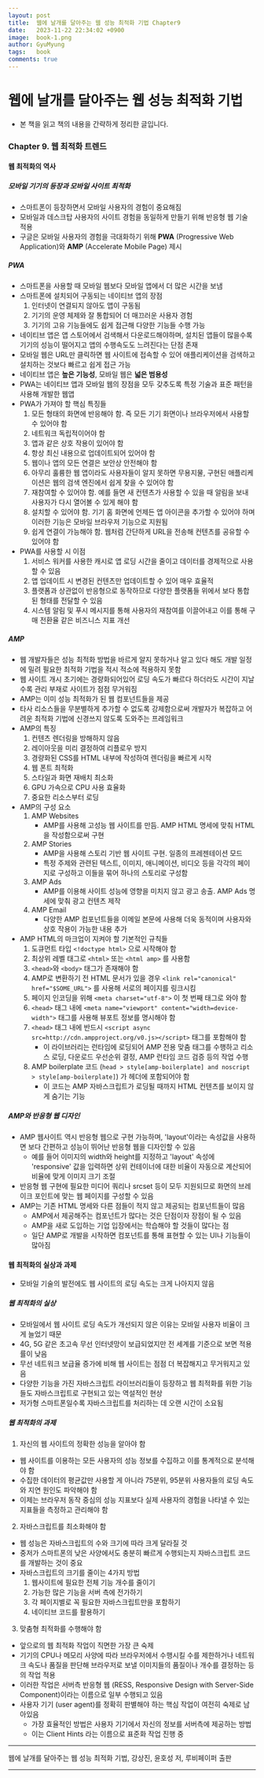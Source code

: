 ```yaml
---
layout:	post
title:  웹에 날개를 달아주는 웹 성능 최적화 기법 Chapter9
date:   2023-11-22 22:34:02 +0900
image:  book-1.png
author: GyuMyung
tags:   book
comments: true
---
```


# 웹에 날개를 달아주는 웹 성능 최적화 기법
* 본 책을 읽고 책의 내용을 간략하게 정리한 글입니다.

### Chapter 9. 웹 최적화 트렌드
#### 웹 최적화의 역사
##### 모바일 기기의 등장과 모바일 사이트 최적화
* 스마트폰이 등장하면서 모바일 사용자의 경험이 중요해짐
* 모바일과 데스크탑 사용자의 사이트 경험을 동일하게 만들기 위해 반응형 웹 기술 적용
* 구글은 모바일 사용자의 경험을 극대화하기 위해 **PWA** (Progressive Web Application)와 **AMP** (Accelerate Mobile Page) 제시

##### PWA
* 스마트폰을 사용할 때 모바일 웹보다 모바일 앱에서 더 많은 시간을 보냄
* 스마트폰에 설치되어 구동되는 네이티브 앱의 장점
  1. 인터넷이 연결되지 않아도 앱이 구동됨
  2. 기기의 운영 체제와 잘 통합되어 더 매끄러운 사용자 경험
  3. 기기의 고유 기능들에도 쉽게 접근해 다양한 기능들 수행 가능
* 네이티브 앱은 앱 스토어에서 검색해서 다운로드해야하며, 설치된 앱들이 많을수록 기기의 성능이 떨어지고 앱의 수행속도도 느려진다는 단점 존재
* 모바일 웹은 URL만 클릭하면 웹 사이트에 접속할 수 있어 애플리케이션을 검색하고 설치하는 것보다 빠르고 쉽게 접근 가능
* 네이티브 앱은 **높은 기능성**, 모바일 웹은 **넓은 범용성**
* PWA는 네이티브 앱과 모바일 웹의 장점을 모두 갖추도록 특정 기술과 표준 패턴을 사용해 개발한 웹앱
* PWA가 가져야 할 핵심 특징들
  1. 모든 형태의 화면에 반응해야 함. 즉 모든 기기 화면이나 브라우저에서 사용할 수 있어야 함
  2. 네트워크 독립적이어야 함
  3. 앱과 같은 상호 작용이 있어야 함
  4. 항상 최신 내용으로 업데이트되어 있어야 함
  5. 웹이나 앱의 모든 연결은 보안상 안전해야 함
  6. 아무리 훌륭한 웹 앱이라도 사용자들이 알지 못하면 무용지물, 구현된 애플리케이션은 웹의 검색 엔진에서 쉽게 찾을 수 있어야 함
  7. 재참여할 수 있어야 함. 예를 들면 새 컨텐츠가 사용할 수 있을 때 알림을 보내 사용자가 다시 열어볼 수 있게 해야 함
  8. 설치할 수 있어야 함. 기기 홈 화면에 언제든 앱 아이콘을 추가할 수 있어야 하며 이러한 기능은 모바일 브라우저 기능으로 지원됨
  9. 쉽게 연결이 가능해야 함. 웹처럼 간단하게 URL을 전송해 컨텐츠를 공유할 수 있어야 함
* PWA를 사용할 시 이점
  1. 서비스 워커를 사용한 캐시로 앱 로딩 시간을 줄이고 데이터를 경제적으로 사용할 수 있음
  2. 앱 업데이트 시 변경된 컨텐츠만 업데이트할 수 있어 매우 효율적
  3. 플랫폼과 상관없이 반응형으로 동작하므로 다양한 플랫폼들 위에서 보다 통합된 형태를 전달할 수 있음
  4. 시스템 알림 및 푸시 메시지를 통해 사용자의 재참여를 이끌어내고 이를 통해 구매 전환율 같은 비즈니스 지표 개선

##### AMP
* 웹 개발자들은 성능 최적화 방법을 바르게 알지 못하거나 알고 있다 해도 개발 일정에 밀려 필요한 최적화 기법을 적시 적소에 적용하지 못함
* 웹 사이트 개시 초기에는 경량화되어있어 로딩 속도가 빠르다 하더라도 시간이 지날수록 관리 부재로 사이트가 점점 무거워짐
* AMP는 이미 성능 최적화가 된 웹 컴포넌트들을 제공
* 타사 리소스들을 무분별하게 추가할 수 없도록 강제함으로써 개발자가 복잡하고 어려운 최적화 기법에 신경쓰지 않도록 도와주는 프레임워크
* AMP의 특징
  1. 컨텐츠 렌더링을 방해하지 않음
  2. 레이아웃을 미리 결정하여 리플로우 방지
  3. 경량화된 CSS를 HTML 내부에 작성하여 렌더링을 빠르게 시작
  4. 웹 폰트 최적화
  5. 스타일과 화면 재배치 최소화
  6. GPU 가속으로 CPU 사용 효율화
  7. 중요한 리소스부터 로딩
* AMP의 구성 요소
  1. AMP Websites
     * AMP를 사용해 고성능 웹 사이트를 만듬. AMP HTML 명세에 맞춰 HTML을 작성함으로써 구현
  2. AMP Stories
     * AMP을 사용해 스토리 기반 웹 사이트 구현. 일종의 프레젠테이션 모드
     * 특정 주제와 관련된 텍스트, 이미지, 애니메이션, 비디오 등을 각각의 페이지로 구성하고 이들을 묶어 하나의 스토리로 구성함
  3. AMP Ads
     * AMP를 이용해 사이트 성능에 영향을 미치지 않고 광고 송출. AMP Ads 명세에 맞춰 광고 컨텐츠 제작
  4. AMP Email
     * 다양한 AMP 컴포넌트들을 이메일 본문에 사용해 더욱 동적이며 사용자와 상호 작용이 가능한 내용 추가
* AMP HTML의 마크업이 지켜야 할 기본적인 규칙들
  1. 도큐먼트 타입 `<!doctype html>` 으로 시작해야 함
  2. 최상위 레벨 태그로 `<html>` 또는 `<html amp>` 를 사용함
  3. `<head>`와 `<body>` 태그가 존재해야 함
  4. AMP로 변환하기 전 HTML 문서가 있을 경우 `<link rel="canonical" href="$SOME_URL">` 를 사용해 서로의 페이지를 링크시킴
  5. 페이지 인코딩을 위해 `<meta charset="utf-8">` 이 첫 번째 태그로 와야 함
  6. `<head>` 태그 내에 `<meta name="viewport" content="width=device-width">` 태그를 사용해 뷰포트 정보를 명시해야 함
  7. `<head>` 태그 내에 반드시 `<script async src=http://cdn.ampproject.org/v0.js></script>` 태그를 포함해야 함
     * 이 라이브러리는 런타임에 로딩되어 AMP 전용 맞춤 태그를 수행하고 리소스 로딩, 다운로드 우선순위 결정, AMP 런타임 코드 검증 등의 작업 수행
  8. AMP boilerplate 코드 (`head > style[amp-boilerplate] and noscript > style[amp-boilerplate]`) 가 헤더에 포함되어야 함
     * 이 코드는 AMP 자바스크립트가 로딩될 때까지 HTML 컨텐츠를 보이지 않게 숨기는 기능

##### AMP와 반응형 웹 디자인
* AMP 웹사이트 역시 반응형 웹으로 구현 가능하며, 'layout'이라는 속성값을 사용하면 보다 간편하고 성능이 뛰어난 반응형 웹을 디자인할 수 있음
  * 예를 들어 이미지의 width와 height를 지정하고 'layout' 속성에 'responsive' 값을 입력하면 상위 컨테이너에 대한 비율이 자동으로 계산되어 비율에 맞게 이미지 크기 조절
* 반응형 웹 구현에 필요한 미디어 쿼리나 srcset 등이 모두 지원되므로 화면의 브레이크 포인트에 맞는 웹 페이지를 구성할 수 있음
* AMP는 기존 HTML 명세와 다른 점들이 적지 않고 제공되는 컴포넌트들이 많음
  * AMP에서 제공해주는 컴포넌트가 많다는 것은 단점이자 장점이 될 수 있음
  * AMP을 새로 도입하는 기업 입장에서는 학습해야 할 것들이 많다는 점
  * 일단 AMP로 개발을 시작하면 컴포넌트를 통해 표현할 수 있는 UI나 기능들이 많아짐

#### 웹 최적화의 실상과 과제
* 모바일 기술의 발전에도 웹 사이트의 로딩 속도는 크게 나아지지 않음

##### 웹 최적화의 실상
* 모바일에서 웹 사이트 로딩 속도가 개선되지 않은 이유는 모바일 사용자 비율이 크게 늘었기 때문
* 4G, 5G 같은 초고속 무선 인터넷망이 보급되었지만 전 세계를 기준으로 보면 적용률이 낮음
* 무선 네트워크 보급율 증가에 비해 웹 사이트는 점점 더 복잡해지고 무거워지고 있음
* 다양한 기능을 가진 자바스크립트 라이브러리들이 등장하고 웹 최적화를 위한 기능들도 자바스크립트로 구현되고 있는 역설적인 현상
* 저가형 스마트폰일수록 자바스크립트를 처리하는 데 오랜 시간이 소요됨

##### 웹 최적화의 과제
1. 자신의 웹 사이트의 정확한 성능을 알아야 함
  * 웹 사이트를 이용하는 모든 사용자의 성능 정보를 수집하고 이를 통계적으로 분석해야 함
  * 수집한 데이터의 평균값만 사용할 게 아니라 75분위, 95분위 사용자들의 로딩 속도와 지연 원인도 파악해야 함
  * 이제는 브라우저 동작 중심의 성능 지표보다 실제 사용자의 경험을 나타낼 수 있는 지표들을 측정하고 관리해야 함
2. 자바스크립트를 최소화해야 함
  * 웹 성능은 자바스크립트의 수와 크기에 따라 크게 달라질 것
  * 중저가 스마트폰의 낮은 사양에서도 충분히 빠르게 수행되는지 자바스크립트 코드를 개발하는 것이 중요
  * 자바스크립트의 크기를 줄이는 4가지 방법
    1. 웹사이트에 필요한 전체 기능 개수를 줄이기
    2. 가능한 많은 기능을 서버 측에 전가하기
    3. 각 페이지별로 꼭 필요한 자바스크립트만을 포함하기
    4. 네이티브 코드를 활용하기
3. 맞춤형 최적화를 수행해야 함
  * 앞으로의 웹 최적화 작업이 직면한 가장 큰 숙제
  * 기기의 CPU나 메모리 사양에 따라 브라우저에서 수행시킬 수를 제한하거나 네트워크 속도나 품질을 판단해 브라우저로 보낼 이미지들의 품질이나 개수를 결정하는 등의 작업 적용
  * 이러한 작업은 서버측 반응형 웹 (RESS, Responsive Design with Server-Side Component)이라는 이름으로 일부 수행되고 있음
  * 사용자 기기 (user agent)를 정확히 판별해야 하는 핵심 작업이 여전히 숙제로 남아있음
    * 가장 효율적인 방법은 사용자 기기에서 자신의 정보를 서버측에 제공하는 방법
    * 이는 Client Hints 라는 이름으로 표준화 작업 진행 중

---

웹에 날개를 달아주는 웹 성능 최적화 기법, 강상진, 윤호성 저, 루비페이퍼 출판

---